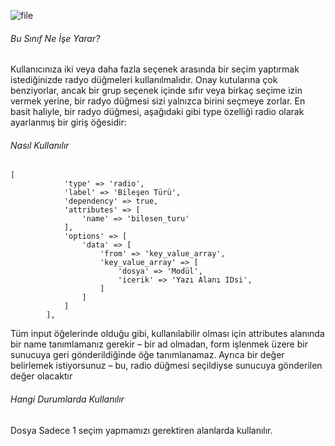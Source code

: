 ![file](https://s3.eu-central-1.amazonaws.com/static.testbank.az/uploads/files/15-1618900647-ok-image.png)

###### Bu Sınıf Ne İşe Yarar?

Kullanıcınıza iki veya daha fazla seçenek arasında bir seçim yaptırmak istediğinizde radyo düğmeleri kullanılmalıdır. 
Onay kutularına çok benziyorlar, ancak bir grup seçenek içinde sıfır veya birkaç seçime izin vermek yerine, bir radyo düğmesi sizi yalnızca birini seçmeye zorlar.
En basit haliyle, bir radyo düğmesi, aşağıdaki gibi type özelliği radio olarak ayarlanmış bir giriş öğesidir:


###### Nasıl Kullanılır

```
[
            'type' => 'radio',
            'label' => 'Bileşen Türü',
            'dependency' => true,
            'attributes' => [
                'name' => 'bilesen_turu'
            ],
            'options' => [
                'data' => [
                    'from' => 'key_value_array',
                    'key_value_array' => [
                        'dosya' => 'Modül',
                        'icerik' => 'Yazı Alanı IDsi',
                    ]
                ]
            ]
        ],
```

Tüm input öğelerinde olduğu gibi, kullanılabilir olması için attributes alanında bir name tanımlamanız gerekir 
– bir ad olmadan, form işlenmek üzere bir sunucuya geri gönderildiğinde öğe tanımlanamaz.
Ayrıca bir değer belirlemek istiyorsunuz 
– bu, radio düğmesi seçildiyse sunucuya gönderilen değer olacaktır


###### Hangi Durumlarda Kullanılır
Dosya Sadece 1 seçim yapmamızı gerektiren alanlarda kullanılır.





